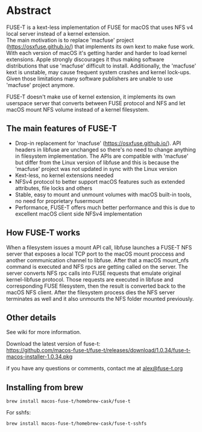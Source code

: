 Abstract
========
FUSE-T is a kext-less implementation of FUSE for macOS that uses NFS v4 local server instead of a kernel extension.\
The main motivation is to replace 'macfuse' project (https://osxfuse.github.io/) that implements its own kext to make fuse work. 
With each version of macOS it's getting harder and harder to load kernel extensions. Apple strongly discourages it thus making software distributions that use 'macfuse' difficult to install. Additionally, the 'macfuse' kext is unstable, may cause frequent system crashes and kernel lock-ups. Given those limitations many software publishers are unable to use 'macfuse' project anymore.

FUSE-T doesn't make use of kernel extension, it implements its own userspace server that converts between FUSE protocol and NFS and let macOS mount NFS volume instead of a kernel filesystem. 

The main features of FUSE-T
----
- Drop-in replacement for 'macfuse' (https://osxfuse.github.io/). API headers in libfuse are unchanged so there's no need to change anything in filesystem implementation. The APIs are compatible with 'macfuse' but differ from the Linux version of libfuse and this is because the 'macfuse' project was not updated in sync with the Linux version
- Kext-less, no kernel extensions needed
- NFSv4 protocol to better support macOS features such as extended attributes, file locks and others
- Stable, easy to mount and unmount volumes with macOS built-in tools, no need for proprietary fusermount
- Performance, FUSE-T offers much better performance and this is due to excellent macOS client side NFSv4 implementation

How FUSE-T works
-----------------
When a filesystem issues a mount API call, libfuse launches a FUSE-T NFS server that exposes a local TCP port to the macOS mount proccess and another communication channel to libfuse. After that a macOS mount_nfs command is executed and NFS rpcs are getting called on the server.
The server converts NFS rpc calls into FUSE requests that emulate original kernel-libfuse protocol. Those requests are executed in libfuse and corresponding FUSE filesystem, then the result is converted back to the macOS NFS client.
After the filesystem process dies the NFS server terminates as well and it also unmounts the NFS folder mounted previously.

Other details
------
See wiki for more information.

Download the latest version of fuse-t:\
https://github.com/macos-fuse-t/fuse-t/releases/download/1.0.34/fuse-t-macos-installer-1.0.34.pkg

if you have any questions or comments, contact me at alex@fuse-t.org

Installing from brew
-----
```
brew install macos-fuse-t/homebrew-cask/fuse-t
```
For sshfs:
```
brew install macos-fuse-t/homebrew-cask/fuse-t-sshfs
```


